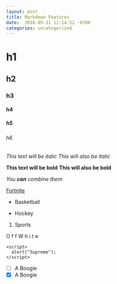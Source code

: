 ```yaml
---
layout: post
title: Markdown Features
date:  2018-05-11 11:14:52 -0700
categories: uncategorized
---
```


# h1
## h2
### h3
#### h4
##### h5
###### h6

*This text will be italic*
_This will also be italic_

**This text will be bold**
__This will also be bold__

_You **can** combine them_

[Fortnite](https://epicgames.com)

* Basketball
- Hockey
1. Sports

O f f W h i t e
~~~~
<script>
  alert("Supreme");
</script>
~~~~

- [ ] A Boogie
- [x] A Boogie
